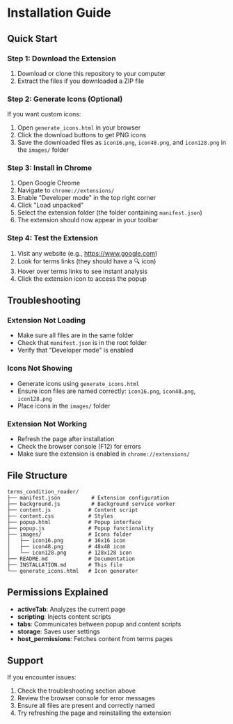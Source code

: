 # Installation Guide

## Quick Start

### Step 1: Download the Extension
1. Download or clone this repository to your computer
2. Extract the files if you downloaded a ZIP file

### Step 2: Generate Icons (Optional)
If you want custom icons:
1. Open `generate_icons.html` in your browser
2. Click the download buttons to get PNG icons
3. Save the downloaded files as `icon16.png`, `icon48.png`, and `icon128.png` in the `images/` folder

### Step 3: Install in Chrome
1. Open Google Chrome
2. Navigate to `chrome://extensions/`
3. Enable "Developer mode" in the top right corner
4. Click "Load unpacked"
5. Select the extension folder (the folder containing `manifest.json`)
6. The extension should now appear in your toolbar

### Step 4: Test the Extension
1. Visit any website (e.g., https://www.google.com)
2. Look for terms links (they should have a 🔍 icon)
3. Hover over terms links to see instant analysis
4. Click the extension icon to access the popup

## Troubleshooting

### Extension Not Loading
- Make sure all files are in the same folder
- Check that `manifest.json` is in the root folder
- Verify that "Developer mode" is enabled

### Icons Not Showing
- Generate icons using `generate_icons.html`
- Ensure icon files are named correctly: `icon16.png`, `icon48.png`, `icon128.png`
- Place icons in the `images/` folder

### Extension Not Working
- Refresh the page after installation
- Check the browser console (F12) for errors
- Make sure the extension is enabled in `chrome://extensions/`

## File Structure
```
terms_condition_reader/
├── manifest.json          # Extension configuration
├── background.js          # Background service worker
├── content.js            # Content script
├── content.css           # Styles
├── popup.html            # Popup interface
├── popup.js              # Popup functionality
├── images/               # Icons folder
│   ├── icon16.png        # 16x16 icon
│   ├── icon48.png        # 48x48 icon
│   └── icon128.png       # 128x128 icon
├── README.md             # Documentation
├── INSTALLATION.md       # This file
└── generate_icons.html   # Icon generator
```

## Permissions Explained
- **activeTab**: Analyzes the current page
- **scripting**: Injects content scripts
- **tabs**: Communicates between popup and content scripts
- **storage**: Saves user settings
- **host_permissions**: Fetches content from terms pages

## Support
If you encounter issues:
1. Check the troubleshooting section above
2. Review the browser console for error messages
3. Ensure all files are present and correctly named
4. Try refreshing the page and reinstalling the extension 